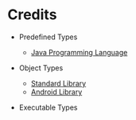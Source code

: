 # Credits

- Predefined Types
	- [Java Programming Language](https://docs.oracle.com/en/java/javase/11/)

- Object Types
	- [Standard Library](https://docs.oracle.com/en/java/javase/11/docs/api/index.html)
	- [Android Library](https://developer.android.google.cn/reference/)

- Executable Types
